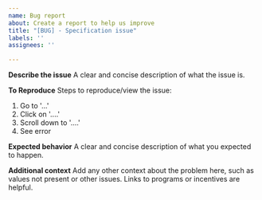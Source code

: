 ```yaml
---
name: Bug report
about: Create a report to help us improve
title: "[BUG] - Specification issue"
labels: ''
assignees: ''

---
```


**Describe the issue**
A clear and concise description of what the issue is.

**To Reproduce**
Steps to reproduce/view the issue:
1. Go to '...'
2. Click on '....'
3. Scroll down to '....'
4. See error

**Expected behavior**
A clear and concise description of what you expected to happen.

**Additional context**
Add any other context about the problem here, such as values not present or other issues. Links to programs or incentives are helpful.

